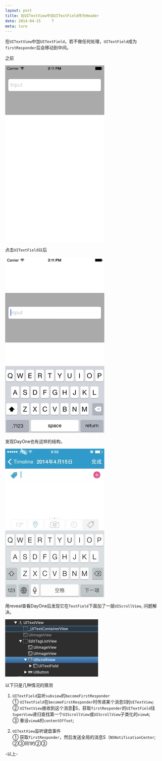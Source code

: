 ```yaml
---
layout: post
title: 在UITextView中加UITextField作为Header
date: 2014-04-15     T
meta: ture
---
```

在`UITextView`中加`UITextField`，若不做任何处理，`UITextField`成为`firstResponder`后会移动到中间。

之前

![](https://github.com/Xummer/UITextViewWithHeader/raw/master/defualt.png)

点击`UITextField`以后

![](https://github.com/Xummer/UITextViewWithHeader/raw/master/become_first_responder.png)

发现DayOne也有这样的结构，

![](../images/blog-images/2014-04-15/dayone.jpg)

用reveal查看DayOne后发现它在`TextField`下面加了一层`UIScrollView`, 问题解决。

![](https://github.com/Xummer/UITextViewWithHeader/raw/master/dayone_textview.png)

以下只是几种情况的猜测   

1. `UITextField`监听`subview`的`becomeFirstResponder`  
① `UITextField`在`becomeFirstResponder`时传递某个消息S到`UITextView`;   
② `UITextView`接收到这个消息S，获取`firstResponder`的`UITextField`往`SuperView`递归查找第一个`UIScrollView`或`UIScrollView`子类化的`viewA`;  
③ 重设`viewA`的`contentOffset`;
  
2. `UITextView`监听键盘事件  
① 获取`firstResponder`，然后发送全局的消息S（`NSNotificationCenter`;  
②③同1的②③

-以上-
